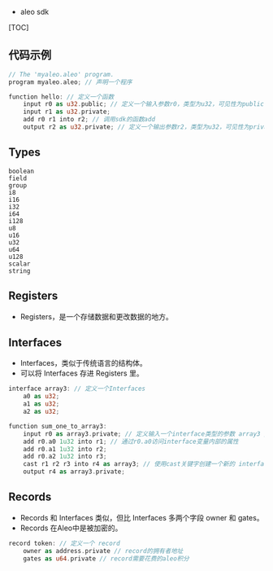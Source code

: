 - aleo sdk

[TOC]

## 代码示例
```rs
// The 'myaleo.aleo' program.
program myaleo.aleo; // 声明一个程序

function hello: // 定义一个函数
    input r0 as u32.public; // 定义一个输入参数r0，类型为u32，可见性为public
    input r1 as u32.private;
    add r0 r1 into r2; // 调用sdk的函数add
    output r2 as u32.private; // 定义一个输出参数r2，类型为u32，可见性为private
```

## Types
```
boolean
field
group
i8
i16
i32
i64
i128
u8
u16
u32
u64
u128
scalar
string
```

## Registers
- Registers，是一个存储数据和更改数据的地方。

## Interfaces
- Interfaces，类似于传统语言的结构体。
- 可以将 Interfaces 存进 Registers 里。

```rs
interface array3: // 定义一个Interfaces
    a0 as u32;
    a1 as u32;
    a2 as u32;
```

```rs
function sum_one_to_array3:
    input r0 as array3.private; // 定义输入一个interface类型的参数 array3 // 运行这个函数 aleo run sum_one_to_array3 "{a0: 0u32, a1: 1u32, a2: 2u32}"
    add r0.a0 1u32 into r1; // 通过r0.a0访问interface变量内部的属性
    add r0.a1 1u32 into r2;
    add r0.a2 1u32 into r3;
    cast r1 r2 r3 into r4 as array3; // 使用cast关键字创建一个新的 interface
    output r4 as array3.private;
```

## Records
- Records 和  Interfaces 类似，但比 Interfaces 多两个字段 owner 和 gates。
- Records 在Aleo中是被加密的。
```rs
record token: // 定义一个 record
    owner as address.private // record的拥有者地址
    gates as u64.private // record需要花费的aleo积分
```